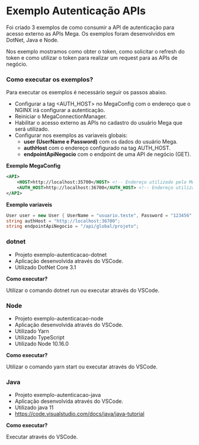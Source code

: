# Exemplo Autenticação APIs

Foi criado 3 exemplos de como consumir a API de autenticação para acesso externo as APIs Mega. Os exemplos foram desenvolvidos em DotNet, Java e Node.

Nos exemplo mostramos como obter o token, como solicitar o refresh do token e como utilizar o token para realizar um request para as APIs de negócio.

### Como executar os exemplos?

Para executar os exemplos é necessário seguir os passos abaixo.
- Configurar a tag <AUTH_HOST> no MegaConfig com o endereço que o NGINX irá configurar a autenticação.
- Reiniciar o MegaConnectionManager.
- Habilitar o acesso externo as APIs no cadastro do usuário Mega que será utilizado.
- Configurar nos exemplos as variaveis globais:
    - **user (UserName e Password)** com os dados do usuário Mega.
    - **authHost** com o endereço configurado na tag AUTH_HOST.
    - **endpointApiNegocio** com o endpoint de uma API de negócio (GET).

**Exemplo MegaConfig**
```xml
<API>
	<HOST>http://localhost:35700</HOST> <!-- Endereço utilizado pelo Mega -->
	<AUTH_HOST>http://localhost:36700</AUTH_HOST> <!-- Endereço utilizado para acesso externo -->
</API>
```

**Exemplo variaveis**
```cs
User user = new User { UserName = "usuario.teste", Password = "123456" };
string authHost = "http://localhost:36700";
string endpointApiNegocio = "/api/global/projeto";
```

### dotnet

- Projeto exemplo-autenticacao-dotnet
- Aplicação desenvolvida através do VSCode.
- Utilizado DotNet Core 3.1

**Como executar?**

Utilizar o comando dotnet run ou executar através do VSCode.

### Node

- Projeto exemplo-autenticacao-node
- Aplicação desenvolvida através do VSCode.
- Utilizado Yarn
- Utilizado TypeScript
- Utilizado Node 10.16.0

**Como executar?**

Utilizar o comando yarn start ou executar através do VSCode.

### Java

- Projeto exemplo-autenticacao-java
- Aplicação desenvolvida através do VSCode.
- Utilizado java 11
- https://code.visualstudio.com/docs/java/java-tutorial

**Como executar?**

Executar através do VSCode.